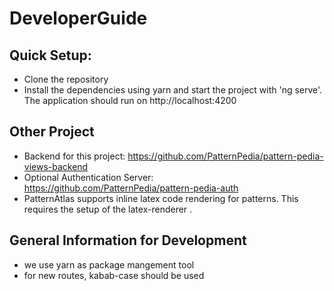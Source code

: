 # DeveloperGuide

## Quick Setup: 
- Clone the repository
- Install the dependencies using yarn and start the project with 'ng serve'. The application should run on http://localhost:4200


## Other Project
- Backend for this project: https://github.com/PatternPedia/pattern-pedia-views-backend
- Optional Authentication Server: https://github.com/PatternPedia/pattern-pedia-auth
- PatternAtlas supports inline latex code rendering for patterns. This requires the setup of 
the latex-renderer [](https://github.com/PlanQK/latex-renderer).

## General Information for Development
- we use yarn as package mangement tool 
- for new routes, kabab-case should be used

